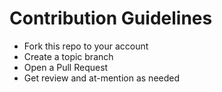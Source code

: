 # Contribution Guidelines

- Fork this repo to your account
- Create a topic branch
- Open a Pull Request
- Get review and at-mention as needed
